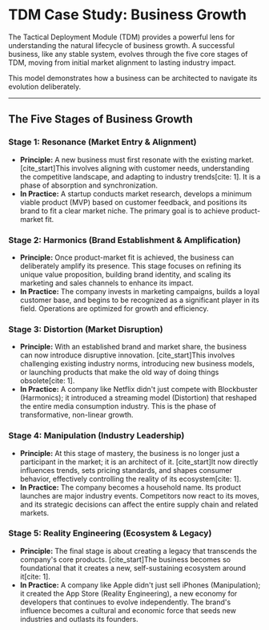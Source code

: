 # TDM Case Study: Business Growth

The Tactical Deployment Module (TDM) provides a powerful lens for understanding the natural lifecycle of business growth. A successful business, like any stable system, evolves through the five core stages of TDM, moving from initial market alignment to lasting industry impact.

This model demonstrates how a business can be architected to navigate its evolution deliberately.

---

## The Five Stages of Business Growth

### Stage 1: Resonance (Market Entry & Alignment)

* **Principle:** A new business must first resonate with the existing market. [cite_start]This involves aligning with customer needs, understanding the competitive landscape, and adapting to industry trends[cite: 1]. It is a phase of absorption and synchronization.
* **In Practice:** A startup conducts market research, develops a minimum viable product (MVP) based on customer feedback, and positions its brand to fit a clear market niche. The primary goal is to achieve product-market fit.

### Stage 2: Harmonics (Brand Establishment & Amplification)

* **Principle:** Once product-market fit is achieved, the business can deliberately amplify its presence. This stage focuses on refining its unique value proposition, building brand identity, and scaling its marketing and sales channels to enhance its impact.
* **In Practice:** The company invests in marketing campaigns, builds a loyal customer base, and begins to be recognized as a significant player in its field. Operations are optimized for growth and efficiency.

### Stage 3: Distortion (Market Disruption)

* **Principle:** With an established brand and market share, the business can now introduce disruptive innovation. [cite_start]This involves challenging existing industry norms, introducing new business models, or launching products that make the old way of doing things obsolete[cite: 1].
* **In Practice:** A company like Netflix didn't just compete with Blockbuster (Harmonics); it introduced a streaming model (Distortion) that reshaped the entire media consumption industry. This is the phase of transformative, non-linear growth.

### Stage 4: Manipulation (Industry Leadership)

* **Principle:** At this stage of mastery, the business is no longer just a participant in the market; it is an architect of it. [cite_start]It now directly influences trends, sets pricing standards, and shapes consumer behavior, effectively controlling the reality of its ecosystem[cite: 1].
* **In Practice:** The company becomes a household name. Its product launches are major industry events. Competitors now react to its moves, and its strategic decisions can affect the entire supply chain and related markets.

### Stage 5: Reality Engineering (Ecosystem & Legacy)

* **Principle:** The final stage is about creating a legacy that transcends the company's core products. [cite_start]The business becomes so foundational that it creates a new, self-sustaining ecosystem around it[cite: 1].
* **In Practice:** A company like Apple didn't just sell iPhones (Manipulation); it created the App Store (Reality Engineering), a new economy for developers that continues to evolve independently. The brand's influence becomes a cultural and economic force that seeds new industries and outlasts its founders.
